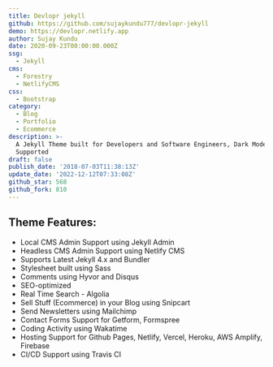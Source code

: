 ```yaml
---
title: Devlopr jekyll
github: https://github.com/sujaykundu777/devlopr-jekyll
demo: https://devlopr.netlify.app
author: Sujay Kundu
date: 2020-09-23T00:00:00.000Z
ssg:
  - Jekyll
cms:
  - Forestry
  - NetlifyCMS
css:
  - Bootstrap
category:
  - Blog
  - Portfolio
  - Ecommerce
description: >-
  A Jekyll Theme built for Developers and Software Engineers, Dark Mode
  Supported
draft: false
publish_date: '2018-07-03T11:38:13Z'
update_date: '2022-12-12T07:33:08Z'
github_star: 568
github_fork: 810
---
```

## Theme Features:
- Local CMS Admin Support using Jekyll Admin
- Headless CMS Admin Support using Netlify CMS
- Supports Latest Jekyll 4.x and Bundler
- Stylesheet built using Sass
- Comments using Hyvor and Disqus
- SEO-optimized
- Real Time Search - Algolia
- Sell Stuff (Ecommerce) in your Blog using Snipcart
- Send Newsletters using Mailchimp
- Contact Forms Support for Getform, Formspree
- Coding Activity using Wakatime
- Hosting Support for Github Pages, Netlify, Vercel, Heroku, AWS Amplify, Firebase
- CI/CD Support using Travis CI